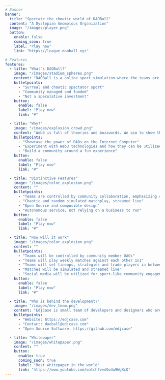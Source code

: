 ```yaml
---
# Banner
banner:
  title: "Spectate the choatic world of DAOBall"
  content: "A Dystopian Anomolous Organization"
  image: "/images/player.png"
  button:
    enable: false
    coming_soon: true
    label: "Play now"
    link: "https://league.daoball.xyz"

# Features
features:
  - title: "What's DAOBall?"
    image: "/images/stadium_spheres.png"
    content: "DAOBall is a online sport simulation where the teams are controlled by groups of community members via Web3 technologies."
    bulletpoints:
      - "Surreal and chaotic spectator sport"
      - "Community managed and funded"
      - "Not a speculative investment"
    button:
      enable: false
      label: "Play now"
      link: "#"

  - title: "Why?"
    image: "/images/explosion_crowd.png"
    content: "Web3 is full of theories and buzzwords. We aim to show the strengths of Web3 that isn't speculative."
    bulletpoints:
      - "Showcase the power of DAOs on the Internet Computer"
      - "Experiment with Web3 technologies and how they can be utilized to create a fun and engaging experience"
      - "Build a community around a fun experience"
    button:
      enable: false
      label: "Play now"
      link: "#"

  - title: "Distinctive Features"
    image: "/images/color_explosion.png"
    content: ""
    bulletpoints:
      - "Teams are controlled by community collaboration, emphasizing collective decision-making"
      - "Chaotic and random simulated matchplay, streamed live"
      - "Open Source and composible design"
      - "Autonomous service, not relying on a business to run"
    button:
      enable: false
      label: "Play now"
      link: "#"

  - title: "How will it work"
    image: "/images/color_explosion.png"
    content: ""
    bulletpoints:
      - "Teams will be controlled by community member DAOs"
      - "Teams will play weekly matches against each other 1v1"
      - "Teams will set lineups, strategies and trade players in between matches"
      - "Matches will be simulated and streamed live"
      - "Social media will be utilized for sport-like community engagement"
    button:
      enable: false
      label: "Play now"
      link: "#"

  - title: "Who is behind the development?"
    image: "/images/dev_team.png"
    content: "EdjCase is small team of developers and designers who are passionate about Web3 and the Internet Computer. All of our work is open source and want to grow the ecosystem by building fun and engaging experiences."
    bulletpoints:
      - "Website: https://edjcase.com"
      - "Contact: daoball@edjcase.com"
      - "Open Source Software: https://github.com/edjcase"

  - title: "Whitepaper"
    image: "/images/whitepaper.png"
    content: ""
    button:
      enable: true
      coming_soon: true
      label: "Best whitepaper in the world"
      link: "https://www.youtube.com/watch?v=dQw4w9WgXcQ"
---
```

